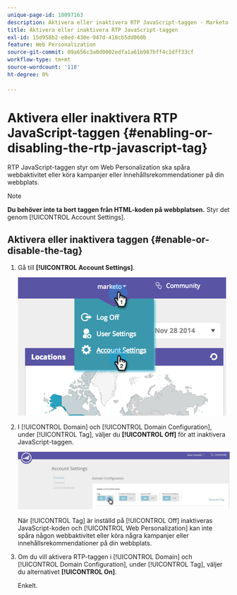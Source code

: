 ```yaml
---
unique-page-id: 10097163
description: Aktivera eller inaktivera RTP JavaScript-taggen - Marketo Docs - produktdokumentation
title: Aktivera eller inaktivera RTP JavaScript-taggen
exl-id: 15d958b2-e8ed-430e-947d-418cb5dd060b
feature: Web Personalization
source-git-commit: 09a656c3a0d0002edfa1a61b987bff4c1dff33cf
workflow-type: tm+mt
source-wordcount: '118'
ht-degree: 0%

---
```


# Aktivera eller inaktivera RTP JavaScript-taggen {#enabling-or-disabling-the-rtp-javascript-tag}

RTP JavaScript-taggen styr om Web Personalization ska spåra webbaktivitet eller köra kampanjer eller innehållsrekommendationer på din webbplats.

>[!NOTE]
>
>**Du behöver inte ta bort taggen från HTML-koden på webbplatsen.** Styr det genom [!UICONTROL Account Settings].

## Aktivera eller inaktivera taggen {#enable-or-disable-the-tag}

1. Gå till **[!UICONTROL Account Settings]**.

   ![](assets/image2014-12-1-23-3a3-3a12.png)

1. I [!UICONTROL Domain] och [!UICONTROL Domain Configuration], under [!UICONTROL Tag], väljer du **[!UICONTROL Off]** för att inaktivera JavaScript-taggen.

   ![](assets/account-settings-domain-tag.jpg)

   När [!UICONTROL Tag] är inställd på [!UICONTROL Off] inaktiveras JavaScript-koden och [!UICONTROL Web Personalization] kan inte spåra någon webbaktivitet eller köra några kampanjer eller innehållsrekommendationer på din webbplats.

1. Om du vill aktivera RTP-taggen i [!UICONTROL Domain] och [!UICONTROL Domain Configuration], under [!UICONTROL Tag], väljer du alternativet **[!UICONTROL On]**.

   Enkelt.
